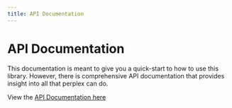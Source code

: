 ```yaml
---
title: API Documentation
---
```

# API Documentation

This documentation is meant to give you a quick-start to how to use this library.  However, there is comprehensive API documentation that provides insight into all that perplex can do.

View the <a href="api/index.html">API Documentation here</a>
